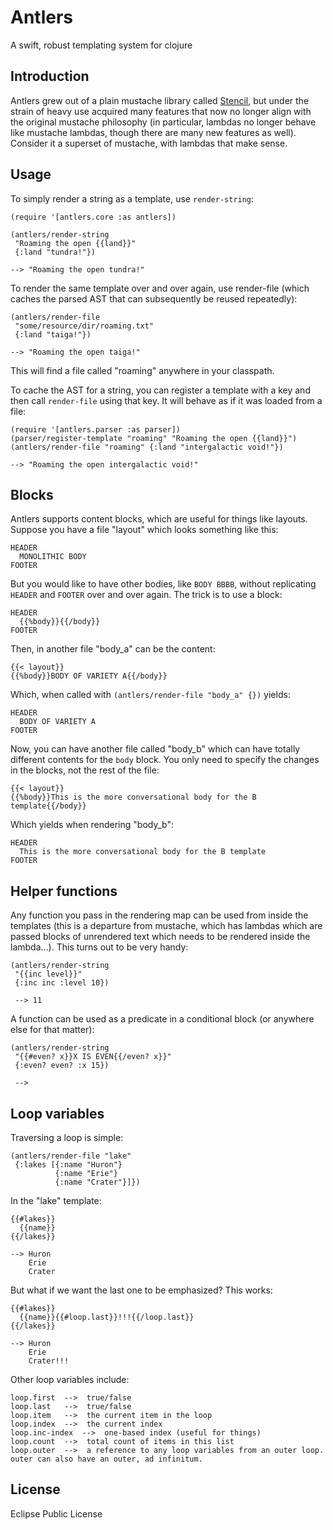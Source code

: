 # Antlers

A swift, robust templating system for clojure

## Introduction

Antlers grew out of a plain mustache library called [Stencil](http://github.com/davidsantiago/stencil), but under the strain of heavy use acquired many features that now no longer align with the original mustache philosophy (in particular, lambdas no longer behave like mustache lambdas, though there are many new features as well).  Consider it a superset of mustache, with lambdas that make sense.  

## Usage

To simply render a string as a template, use `render-string`:

    (require '[antlers.core :as antlers])

    (antlers/render-string 
     "Roaming the open {{land}}"
     {:land "tundra!"})

    --> "Roaming the open tundra!"

To render the same template over and over again, use render-file (which caches the parsed AST that can subsequently be reused repeatedly):

    (antlers/render-file
     "some/resource/dir/roaming.txt"
     {:land "taiga!"})

    --> "Roaming the open taiga!"

This will find a file called "roaming" anywhere in your classpath.  

To cache the AST for a string, you can register a template with a key and then call `render-file` using that key.  It will behave as if it was loaded from a file:

    (require '[antlers.parser :as parser])
    (parser/register-template "roaming" "Roaming the open {{land}}")
    (antlers/render-file "roaming" {:land "intergalactic void!"})

    --> "Roaming the open intergalactic void!"

## Blocks

Antlers supports content blocks, which are useful for things like layouts.  Suppose you have a file "layout" which looks something like this:

    HEADER
      MONOLITHIC BODY
    FOOTER

But you would like to have other bodies, like `BODY BBBB`, without replicating `HEADER` and `FOOTER` over and over again.  The trick is to use a block:

    HEADER
      {{%body}}{{/body}}
    FOOTER

Then, in another file "body_a" can be the content:

    {{< layout}}
    {{%body}}BODY OF VARIETY A{{/body}}

Which, when called with `(antlers/render-file "body_a" {})` yields:

    HEADER
      BODY OF VARIETY A
    FOOTER

Now, you can have another file called "body_b" which can have totally different contents for the `body` block.  You only need to specify the changes in the blocks, not the rest of the file:

    {{< layout}}
    {{%body}}This is the more conversational body for the B template{{/body}}

Which yields when rendering "body_b":

    HEADER
      This is the more conversational body for the B template
    FOOTER

## Helper functions

Any function you pass in the rendering map can be used from inside the templates (this is a departure from mustache, which has lambdas which are passed blocks of unrendered text which needs to be rendered inside the lambda...).  This turns out to be very handy:

    (antlers/render-string
     "{{inc level}}" 
     {:inc inc :level 10})

     --> 11

A function can be used as a predicate in a conditional block (or anywhere else for that matter):

    (antlers/render-string
     "{{#even? x}}X IS EVEN{{/even? x}}"
     {:even? even? :x 15})

     --> 

## Loop variables

Traversing a loop is simple:

    (antlers/render-file "lake" 
     {:lakes [{:name "Huron"} 
              {:name "Erie"} 
              {:name "Crater"}]})

In the "lake" template:

    {{#lakes}}
      {{name}}
    {{/lakes}}

    --> Huron 
        Erie 
        Crater

But what if we want the last one to be emphasized?  This works:

    {{#lakes}}
      {{name}}{{#loop.last}}!!!{{/loop.last}}
    {{/lakes}}

    --> Huron 
        Erie 
        Crater!!!

Other loop variables include:

    loop.first  -->  true/false
    loop.last   -->  true/false
    loop.item   -->  the current item in the loop
    loop.index  -->  the current index
    loop.inc-index  -->  one-based index (useful for things)
    loop.count  -->  total count of items in this list
    loop.outer  -->  a reference to any loop variables from an outer loop.  outer can also have an outer, ad infinitum.

## License

Eclipse Public License

